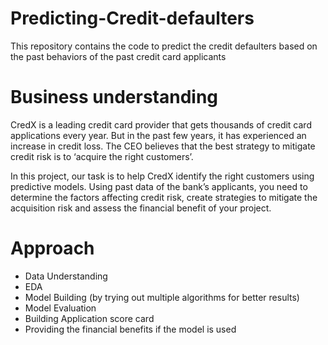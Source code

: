 # Predicting-Credit-defaulters
This repository contains the code to predict the credit defaulters based on the past behaviors of the past credit card applicants
# Business understanding
CredX is a leading credit card provider that gets thousands of credit card applications every year. But in the past few years, it has experienced an increase in credit loss. The CEO believes that the best strategy to mitigate credit risk is to ‘acquire the right customers’.

In this project, our task is to help CredX identify the right customers using predictive models. Using past data of the bank’s applicants, you need to determine the factors affecting credit risk, create strategies to mitigate the acquisition risk and assess the financial benefit of your project.

# Approach
- Data Understanding
- EDA
- Model Building (by trying out multiple algorithms for better results)
- Model Evaluation
- Building Application score card
- Providing the financial benefits if the model is used
